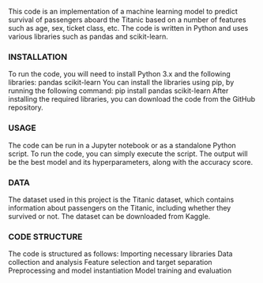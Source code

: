 This code is an implementation of a machine learning model to predict survival of passengers aboard the Titanic based on a number of features such as age, sex, ticket class, etc. The code is written in Python and uses various libraries such as pandas and scikit-learn.

### INSTALLATION
To run the code, you will need to install Python 3.x and the following libraries:
pandas
scikit-learn
You can install the libraries using pip, by running the following command:
pip install pandas scikit-learn
After installing the required libraries, you can download the code from the GitHub repository.

### USAGE
The code can be run in a Jupyter notebook or as a standalone Python script. To run the code, you can simply execute the script. The output will be the best model and its hyperparameters, along with the accuracy score.

### DATA
The dataset used in this project is the Titanic dataset, which contains information about passengers on the Titanic, including whether they survived or not. The dataset can be downloaded from Kaggle.

### CODE STRUCTURE
The code is structured as follows:
Importing necessary libraries
Data collection and analysis
Feature selection and target separation
Preprocessing and model instantiation
Model training and evaluation